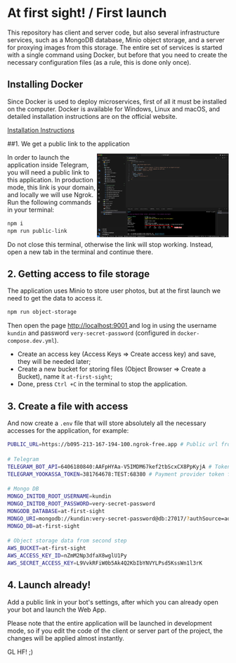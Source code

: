 # At first sight! / First launch

This repository has client and server code, but also several infrastructure services, such as a MongoDB database, Minio object storage, and a server for proxying images from this storage. The entire set of services is started with a single command using Docker, but before that you need to create the necessary configuration files (as a rule, this is done only once).

## Installing Docker

Since Docker is used to deploy microservices, first of all it must be installed on the computer. Docker is available for Windows, Linux and macOS, and detailed installation instructions are on the official website.

[Installation Instructions](https://docs.docker.com/engine/install)

##1. We get a public link to the application

<img align="right" width="300" height="190" src="../images/first-run/public-link.png">

In order to launch the application inside Telegram, you will need a public link to this application. In production mode, this link is your domain, and locally we will use Ngrok. Run the following commands in your terminal:

```bash
npm i
npm run public-link
```

Do not close this terminal, otherwise the link will stop working. Instead, open a new tab in the terminal and continue there.

## 2. Getting access to file storage

The application uses Minio to store user photos, but at the first launch we need to get the data to access it.

```bash
npm run object-storage
```

Then open the page [http://localhost:9001 ](http://localhost:9001) and log in using the username `kundin` and password `very-secret-password` (configured in `docker-compose.dev.yml`).

- Create an access key (Access Keys => Create access key) and save, they will be needed later;
- Create a new bucket for storing files (Object Browser => Create a Bucket), name it `at-first-sight`;
- Done, press `Ctrl +C` in the terminal to stop the application.

## 3. Create a file with access

And now create a `.env` file that will store absolutely all the necessary accesses for the application, for example:

```bash
PUBLIC_URL=https://b095-213-167-194-100.ngrok-free.app # Public url from first step

# Telegram
TELEGRAM_BOT_API=6406180840:AAFpHYAa-V5IMDM67kef2tbScxCX8PpKyjA # Token for your bot from @BotFather
TELEGRAM_YOOKASSA_TOKEN=381764678:TEST:68380 # Payment provider token from @BotFather

# Mongo DB
MONGO_INITDB_ROOT_USERNAME=kundin
MONGO_INITDB_ROOT_PASSWORD=very-secret-password
MONGODB_DATABASE=at-first-sight
MONGO_URI=mongodb://kundin:very-secret-password@db:27017/?authSource=admin&readPreference=primary&ssl=false&directConnection=true
MONGO_DB=at-first-sight

# Object storage data from second step
AWS_BUCKET=at-first-sight
AWS_ACCESS_KEY_ID=nZmM2Np3dfaX8wglU1Py
AWS_SECRET_ACCESS_KEY=L9VvkRFiW0b5Ak4Q2KbIbYNVYLPsd5KssWn1l3rK
```

## 4. Launch already!

Add a public link in your bot's settings, after which you can already open your bot and launch the Web App.

Please note that the entire application will be launched in development mode, so if you edit the code of the client or server part of the project, the changes will be applied almost instantly.

GL HF! ;)
